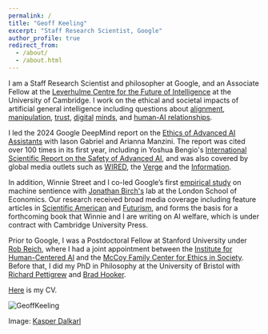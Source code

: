 ```yaml
---
permalink: /
title: "Geoff Keeling"
excerpt: "Staff Research Scientist, Google"
author_profile: true
redirect_from: 
  - /about/
  - /about.html
---
```


I am a Staff Research Scientist and philosopher at Google, and an Associate Fellow at the [Leverhulme Centre for the Future of Intelligence](http://lcfi.ac.uk) at the University of Cambridge. I work on the ethical and societal impacts of artificial general intelligence including questions about [alignment](https://link.springer.com/article/10.1007/s11098-025-02300-4?utm_source=rct_congratemailt&utm_medium=email&utm_campaign=oa_20250330&utm_content=10.1007/s11098-025-02300-4), [manipulation](https://arxiv.org/pdf/2404.15058), [trust](https://dl.acm.org/doi/10.1145/3630106.3658964), [digital](https://arxiv.org/pdf/2506.13403) [minds](https://arxiv.org/pdf/2411.02432), and [human-AI relationships](https://ojs.aaai.org/index.php/AIES/article/view/31694).


I led the 2024 Google DeepMind report on the [Ethics of Advanced AI Assistants](https://arxiv.org/pdf/2404.16244) with Iason Gabriel and Arianna Manzini. The report was cited over 100 times in its first year, including in Yoshua Bengio's [International Scientific Report on the Safety of Advanced AI](https://arxiv.org/pdf/2412.05282), and was also covered by global media outlets such as [WIRED](https://www.wired.com/story/prepare-to-get-manipulated-by-emotionally-expressive-chatbots/), the [Verge](https://www.theverge.com/c/24300623/ai-companions-replika-openai-chatgpt-assistant-romance) and the [Information](https://www.theinformation.com/articles/why-google-and-openai-dont-see-eye-to-eye-on-voice-assistants). 

In addition, Winnie Street and I co-led Google’s first [empirical study](https://arxiv.org/pdf/2411.02432) on machine sentience with [Jonathan Birch's](https://personal.lse.ac.uk/birchj1/) lab at the London School of Economics. Our research received broad media coverage including feature articles in [Scientific American](https://www.scientificamerican.com/article/could-inflicting-pain-test-ai-for-sentience/) and [Futurism](https://futurism.com/scientists-experiment-with-subjecting-ai-to-pain), and forms the basis for a forthcoming book that Winnie and I are writing on AI welfare, which is under contract with Cambridge University Press.
 

Prior to Google, I was a Postdoctoral Fellow at Stanford University under [Rob Reich](https://en.wikipedia.org/wiki/Rob_Reich), where I had a joint appointment between the [Institute for Human-Centered AI](https://hai.stanford.edu/) and the [McCoy Family Center for Ethics in Society](https://ethicsinsociety.stanford.edu/). Before that,  I did my PhD in Philosophy at the University of Bristol with [Richard Pettigrew](https://richardpettigrew.com/) and [Brad Hooker](https://en.wikipedia.org/wiki/Brad_Hooker). 


[Here](https://geoffkeeling.github.io/files/CV.pdf) is my CV.

![GeoffKeeling](https://geoffkeeling.github.io/images/bio-photo.jpg)

Image: [Kasper Dalkarl](https://www.kasperdalkarl.com/)
